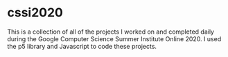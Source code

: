 # cssi2020

This is a collection of all of the projects I worked on and completed daily during the Google Computer Science Summer Institute Online 2020. I used the p5 library and Javascript to code these projects. 
